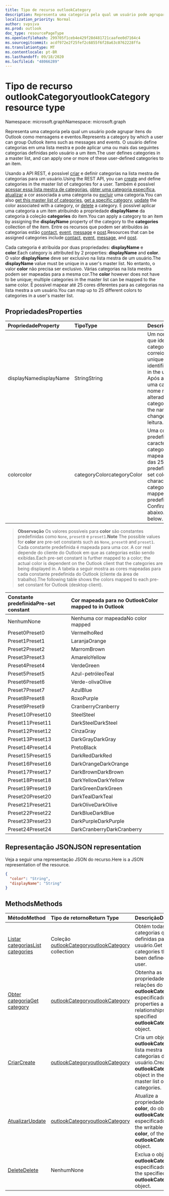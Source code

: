 ```yaml
---
title: Tipo de recurso outlookCategory
description: Representa uma categoria pela qual um usuário pode agrupar itens do Outlook como mensagens e eventos. O usuário define categorias em uma lista mestre e pode aplicar uma ou mais dessas definições de usuário
localization_priority: Normal
author: svpsiva
ms.prod: outlook
doc_type: resourcePageType
ms.openlocfilehash: 299705f1ceb4e429f28d481721caafee0d7164c4
ms.sourcegitcommit: acdf972e2f25fef2c6855f6f28a63c0762228ffa
ms.translationtype: MT
ms.contentlocale: pt-BR
ms.lasthandoff: 09/18/2020
ms.locfileid: "48066289"
---
```

# <a name="outlookcategory-resource-type"></a><span data-ttu-id="a4e62-104">Tipo de recurso outlookCategory</span><span class="sxs-lookup"><span data-stu-id="a4e62-104">outlookCategory resource type</span></span>

<span data-ttu-id="a4e62-105">Namespace: microsoft.graph</span><span class="sxs-lookup"><span data-stu-id="a4e62-105">Namespace: microsoft.graph</span></span>


<span data-ttu-id="a4e62-106">Representa uma categoria pela qual um usuário pode agrupar itens do Outlook como mensagens e eventos.</span><span class="sxs-lookup"><span data-stu-id="a4e62-106">Represents a category by which a user can group Outlook items such as messages and events.</span></span> <span data-ttu-id="a4e62-107">O usuário define categorias em uma lista mestra e pode aplicar uma ou mais das seguintes categorias definidas pelo usuário a um item.</span><span class="sxs-lookup"><span data-stu-id="a4e62-107">The user defines categories in a master list, and can apply one or more of these user-defined categories to an item.</span></span> 

<span data-ttu-id="a4e62-108">Usando a API REST, é possível [criar](../api/outlookuser-post-mastercategories.md) e definir categorias na lista mestra de categorias para um usuário.</span><span class="sxs-lookup"><span data-stu-id="a4e62-108">Using the REST API, you can [create](../api/outlookuser-post-mastercategories.md) and define categories in the master list of categories for a user.</span></span> <span data-ttu-id="a4e62-109">Também é possível [acessar essa lista mestra de categorias](../api/outlookuser-list-mastercategories.md), [obter uma categoria específica](../api/outlookcategory-get.md), [atualizar](../api/outlookcategory-update.md) a cor associada a uma categoria ou [excluir](../api/outlookcategory-delete.md) uma categoria.</span><span class="sxs-lookup"><span data-stu-id="a4e62-109">You can also [get this master list of categories](../api/outlookuser-list-mastercategories.md), [get a specific category](../api/outlookcategory-get.md), [update](../api/outlookcategory-update.md) the color associated with a category, or [delete](../api/outlookcategory-delete.md) a category.</span></span> <span data-ttu-id="a4e62-110">É possível aplicar uma categoria a um item atribuindo a propriedade **displayName** da categoria à coleção **categories** do item.</span><span class="sxs-lookup"><span data-stu-id="a4e62-110">You can apply a category to an item by assigning the **displayName** property of the category to the **categories** collection of the item.</span></span>
<span data-ttu-id="a4e62-111">Entre os recursos que podem ser atribuídos às categorias estão [contact](contact.md), [event](event.md), [message](message.md) e [post](post.md).</span><span class="sxs-lookup"><span data-stu-id="a4e62-111">Resources that can be assigned categories include [contact](contact.md), [event](event.md), [message](message.md), and [post](post.md).</span></span>   

<span data-ttu-id="a4e62-112">Cada categoria é atribuída por duas propriedades: **displayName** e **color**.</span><span class="sxs-lookup"><span data-stu-id="a4e62-112">Each category is attributed by 2 properties: **displayName** and **color**.</span></span> <span data-ttu-id="a4e62-113">O valor **displayName** deve ser exclusivo na lista mestra de um usuário.</span><span class="sxs-lookup"><span data-stu-id="a4e62-113">The **displayName** value must be unique in a user's master list.</span></span> <span data-ttu-id="a4e62-114">No entanto, o valor **color** não precisa ser exclusivo. Várias categorias na lista mestra podem ser mapeadas para a mesma cor.</span><span class="sxs-lookup"><span data-stu-id="a4e62-114">The **color** however does not have to be unique; multiple categories in the master list can be mapped to the same color.</span></span> <span data-ttu-id="a4e62-115">É possível mapear até 25 cores diferentes para as categorias na lista mestra a um usuário.</span><span class="sxs-lookup"><span data-stu-id="a4e62-115">You can map up to 25 different colors to categories in a user's master list.</span></span>

## <a name="properties"></a><span data-ttu-id="a4e62-116">Propriedades</span><span class="sxs-lookup"><span data-stu-id="a4e62-116">Properties</span></span>
| <span data-ttu-id="a4e62-117">Propriedade</span><span class="sxs-lookup"><span data-stu-id="a4e62-117">Property</span></span>     | <span data-ttu-id="a4e62-118">Tipo</span><span class="sxs-lookup"><span data-stu-id="a4e62-118">Type</span></span>   |<span data-ttu-id="a4e62-119">Descrição</span><span class="sxs-lookup"><span data-stu-id="a4e62-119">Description</span></span>|
|:---------------|:--------|:----------|
|<span data-ttu-id="a4e62-120">displayName</span><span class="sxs-lookup"><span data-stu-id="a4e62-120">displayName</span></span>|<span data-ttu-id="a4e62-121">String</span><span class="sxs-lookup"><span data-stu-id="a4e62-121">String</span></span>|<span data-ttu-id="a4e62-122">Um nome exclusivo que identifica uma categoria na caixa de correio do usuário.</span><span class="sxs-lookup"><span data-stu-id="a4e62-122">A unique name that identifies a category in the user's mailbox.</span></span> <span data-ttu-id="a4e62-123">Após a criação de uma categoria, o nome não poderá ser alterado.</span><span class="sxs-lookup"><span data-stu-id="a4e62-123">After a category is created, the name cannot be changed.</span></span> <span data-ttu-id="a4e62-124">Somente leitura.</span><span class="sxs-lookup"><span data-stu-id="a4e62-124">Read-only.</span></span>|
|<span data-ttu-id="a4e62-125">color</span><span class="sxs-lookup"><span data-stu-id="a4e62-125">color</span></span>|<span data-ttu-id="a4e62-126">categoryColor</span><span class="sxs-lookup"><span data-stu-id="a4e62-126">categoryColor</span></span>|<span data-ttu-id="a4e62-127">Uma constante de cor predefinida que caracteriza uma categoria e que é mapeada para uma das 25 cores predefinidas.</span><span class="sxs-lookup"><span data-stu-id="a4e62-127">A pre-set color constant that characterizes a category, and that is mapped to one of 25 predefined colors.</span></span> <span data-ttu-id="a4e62-128">Confira a observação abaixo.</span><span class="sxs-lookup"><span data-stu-id="a4e62-128">See the note below.</span></span> |

> <span data-ttu-id="a4e62-129">**Observação** Os valores possíveis para **color** são constantes predefinidas como `None`, `preset0` e `preset1`.</span><span class="sxs-lookup"><span data-stu-id="a4e62-129">**Note** The possible values for **color** are pre-set constants such as `None`, `preset0` and `preset1`.</span></span> <span data-ttu-id="a4e62-130">Cada constante predefinida é mapeada para uma cor. A cor real depende do cliente do Outlook em que as categorias estão sendo exibidas.</span><span class="sxs-lookup"><span data-stu-id="a4e62-130">Each pre-set constant is further mapped to a color; the actual color is dependent on the Outlook client that the categories are being displayed in.</span></span> <span data-ttu-id="a4e62-131">A tabela a seguir mostra as cores mapeadas para cada constante predefinida do Outlook (cliente da área de trabalho).</span><span class="sxs-lookup"><span data-stu-id="a4e62-131">The following table shows the colors mapped to each pre-set constant for Outlook (desktop client).</span></span> 

| <span data-ttu-id="a4e62-132">Constante predefinida</span><span class="sxs-lookup"><span data-stu-id="a4e62-132">Pre-set constant</span></span>  | <span data-ttu-id="a4e62-133">Cor mapeada para no Outlook</span><span class="sxs-lookup"><span data-stu-id="a4e62-133">Color mapped to in Outlook</span></span> |
|:---------------|:--------|
| <span data-ttu-id="a4e62-134">Nenhum</span><span class="sxs-lookup"><span data-stu-id="a4e62-134">None</span></span> | <span data-ttu-id="a4e62-135">Nenhuma cor mapeada</span><span class="sxs-lookup"><span data-stu-id="a4e62-135">No color mapped</span></span> |
| <span data-ttu-id="a4e62-136">Preset0</span><span class="sxs-lookup"><span data-stu-id="a4e62-136">Preset0</span></span> | <span data-ttu-id="a4e62-137">Vermelho</span><span class="sxs-lookup"><span data-stu-id="a4e62-137">Red</span></span> |
| <span data-ttu-id="a4e62-138">Preset1</span><span class="sxs-lookup"><span data-stu-id="a4e62-138">Preset1</span></span> | <span data-ttu-id="a4e62-139">Laranja</span><span class="sxs-lookup"><span data-stu-id="a4e62-139">Orange</span></span> |
| <span data-ttu-id="a4e62-140">Preset2</span><span class="sxs-lookup"><span data-stu-id="a4e62-140">Preset2</span></span> | <span data-ttu-id="a4e62-141">Marrom</span><span class="sxs-lookup"><span data-stu-id="a4e62-141">Brown</span></span> |
| <span data-ttu-id="a4e62-142">Preset3</span><span class="sxs-lookup"><span data-stu-id="a4e62-142">Preset3</span></span> | <span data-ttu-id="a4e62-143">Amarelo</span><span class="sxs-lookup"><span data-stu-id="a4e62-143">Yellow</span></span> |
| <span data-ttu-id="a4e62-144">Preset4</span><span class="sxs-lookup"><span data-stu-id="a4e62-144">Preset4</span></span> | <span data-ttu-id="a4e62-145">Verde</span><span class="sxs-lookup"><span data-stu-id="a4e62-145">Green</span></span> |
| <span data-ttu-id="a4e62-146">Preset5</span><span class="sxs-lookup"><span data-stu-id="a4e62-146">Preset5</span></span> | <span data-ttu-id="a4e62-147">Azul-petróleo</span><span class="sxs-lookup"><span data-stu-id="a4e62-147">Teal</span></span> |
| <span data-ttu-id="a4e62-148">Preset6</span><span class="sxs-lookup"><span data-stu-id="a4e62-148">Preset6</span></span> | <span data-ttu-id="a4e62-149">Verde-oliva</span><span class="sxs-lookup"><span data-stu-id="a4e62-149">Olive</span></span> |
| <span data-ttu-id="a4e62-150">Preset7</span><span class="sxs-lookup"><span data-stu-id="a4e62-150">Preset7</span></span> | <span data-ttu-id="a4e62-151">Azul</span><span class="sxs-lookup"><span data-stu-id="a4e62-151">Blue</span></span> |
| <span data-ttu-id="a4e62-152">Preset8</span><span class="sxs-lookup"><span data-stu-id="a4e62-152">Preset8</span></span> | <span data-ttu-id="a4e62-153">Roxo</span><span class="sxs-lookup"><span data-stu-id="a4e62-153">Purple</span></span> |
| <span data-ttu-id="a4e62-154">Preset9</span><span class="sxs-lookup"><span data-stu-id="a4e62-154">Preset9</span></span> | <span data-ttu-id="a4e62-155">Cranberry</span><span class="sxs-lookup"><span data-stu-id="a4e62-155">Cranberry</span></span> |
| <span data-ttu-id="a4e62-156">Preset10</span><span class="sxs-lookup"><span data-stu-id="a4e62-156">Preset10</span></span> | <span data-ttu-id="a4e62-157">Steel</span><span class="sxs-lookup"><span data-stu-id="a4e62-157">Steel</span></span> |
| <span data-ttu-id="a4e62-158">Preset11</span><span class="sxs-lookup"><span data-stu-id="a4e62-158">Preset11</span></span> | <span data-ttu-id="a4e62-159">DarkSteel</span><span class="sxs-lookup"><span data-stu-id="a4e62-159">DarkSteel</span></span> |
| <span data-ttu-id="a4e62-160">Preset12</span><span class="sxs-lookup"><span data-stu-id="a4e62-160">Preset12</span></span> | <span data-ttu-id="a4e62-161">Cinza</span><span class="sxs-lookup"><span data-stu-id="a4e62-161">Gray</span></span> |
| <span data-ttu-id="a4e62-162">Preset13</span><span class="sxs-lookup"><span data-stu-id="a4e62-162">Preset13</span></span> | <span data-ttu-id="a4e62-163">DarkGray</span><span class="sxs-lookup"><span data-stu-id="a4e62-163">DarkGray</span></span> |
| <span data-ttu-id="a4e62-164">Preset14</span><span class="sxs-lookup"><span data-stu-id="a4e62-164">Preset14</span></span> | <span data-ttu-id="a4e62-165">Preto</span><span class="sxs-lookup"><span data-stu-id="a4e62-165">Black</span></span> |
| <span data-ttu-id="a4e62-166">Preset15</span><span class="sxs-lookup"><span data-stu-id="a4e62-166">Preset15</span></span> | <span data-ttu-id="a4e62-167">DarkRed</span><span class="sxs-lookup"><span data-stu-id="a4e62-167">DarkRed</span></span> |
| <span data-ttu-id="a4e62-168">Preset16</span><span class="sxs-lookup"><span data-stu-id="a4e62-168">Preset16</span></span> | <span data-ttu-id="a4e62-169">DarkOrange</span><span class="sxs-lookup"><span data-stu-id="a4e62-169">DarkOrange</span></span> |
| <span data-ttu-id="a4e62-170">Preset17</span><span class="sxs-lookup"><span data-stu-id="a4e62-170">Preset17</span></span> | <span data-ttu-id="a4e62-171">DarkBrown</span><span class="sxs-lookup"><span data-stu-id="a4e62-171">DarkBrown</span></span> |
| <span data-ttu-id="a4e62-172">Preset18</span><span class="sxs-lookup"><span data-stu-id="a4e62-172">Preset18</span></span> | <span data-ttu-id="a4e62-173">DarkYellow</span><span class="sxs-lookup"><span data-stu-id="a4e62-173">DarkYellow</span></span> |
| <span data-ttu-id="a4e62-174">Preset19</span><span class="sxs-lookup"><span data-stu-id="a4e62-174">Preset19</span></span> | <span data-ttu-id="a4e62-175">DarkGreen</span><span class="sxs-lookup"><span data-stu-id="a4e62-175">DarkGreen</span></span> |
| <span data-ttu-id="a4e62-176">Preset20</span><span class="sxs-lookup"><span data-stu-id="a4e62-176">Preset20</span></span> | <span data-ttu-id="a4e62-177">DarkTeal</span><span class="sxs-lookup"><span data-stu-id="a4e62-177">DarkTeal</span></span> |
| <span data-ttu-id="a4e62-178">Preset21</span><span class="sxs-lookup"><span data-stu-id="a4e62-178">Preset21</span></span> | <span data-ttu-id="a4e62-179">DarkOlive</span><span class="sxs-lookup"><span data-stu-id="a4e62-179">DarkOlive</span></span> |
| <span data-ttu-id="a4e62-180">Preset22</span><span class="sxs-lookup"><span data-stu-id="a4e62-180">Preset22</span></span> | <span data-ttu-id="a4e62-181">DarkBlue</span><span class="sxs-lookup"><span data-stu-id="a4e62-181">DarkBlue</span></span> |
| <span data-ttu-id="a4e62-182">Preset23</span><span class="sxs-lookup"><span data-stu-id="a4e62-182">Preset23</span></span> | <span data-ttu-id="a4e62-183">DarkPurple</span><span class="sxs-lookup"><span data-stu-id="a4e62-183">DarkPurple</span></span> |
| <span data-ttu-id="a4e62-184">Preset24</span><span class="sxs-lookup"><span data-stu-id="a4e62-184">Preset24</span></span> | <span data-ttu-id="a4e62-185">DarkCranberry</span><span class="sxs-lookup"><span data-stu-id="a4e62-185">DarkCranberry</span></span> |

## <a name="json-representation"></a><span data-ttu-id="a4e62-186">Representação JSON</span><span class="sxs-lookup"><span data-stu-id="a4e62-186">JSON representation</span></span>
<span data-ttu-id="a4e62-187">Veja a seguir uma representação JSON do recurso.</span><span class="sxs-lookup"><span data-stu-id="a4e62-187">Here is a JSON representation of the resource.</span></span>

<!-- {
  "blockType": "resource",
  "optionalProperties": [

  ],
  "baseType": "microsoft.graph.entity",
  "@odata.type": "microsoft.graph.outlookCategory"
}-->

```json
{
  "color": "String",
  "displayName": "String"
}

```

## <a name="methods"></a><span data-ttu-id="a4e62-188">Methods</span><span class="sxs-lookup"><span data-stu-id="a4e62-188">Methods</span></span>
| <span data-ttu-id="a4e62-189">Método</span><span class="sxs-lookup"><span data-stu-id="a4e62-189">Method</span></span>           | <span data-ttu-id="a4e62-190">Tipo de retorno</span><span class="sxs-lookup"><span data-stu-id="a4e62-190">Return Type</span></span>    |<span data-ttu-id="a4e62-191">Descrição</span><span class="sxs-lookup"><span data-stu-id="a4e62-191">Description</span></span>|
|:---------------|:--------|:----------|
|[<span data-ttu-id="a4e62-192">Listar categorias</span><span class="sxs-lookup"><span data-stu-id="a4e62-192">List categories</span></span>](../api/outlookuser-list-mastercategories.md) | <span data-ttu-id="a4e62-193">Coleção [outlookCategory](../resources/outlookcategory.md)</span><span class="sxs-lookup"><span data-stu-id="a4e62-193">[outlookCategory](../resources/outlookcategory.md) collection</span></span> |<span data-ttu-id="a4e62-194">Obtém todas as categorias que foram definidas para o usuário.</span><span class="sxs-lookup"><span data-stu-id="a4e62-194">Get all the categories that have been defined for the user.</span></span>|
|[<span data-ttu-id="a4e62-195">Obter categoria</span><span class="sxs-lookup"><span data-stu-id="a4e62-195">Get category</span></span>](../api/outlookcategory-get.md) | [<span data-ttu-id="a4e62-196">outlookCategory</span><span class="sxs-lookup"><span data-stu-id="a4e62-196">outlookCategory</span></span>](../resources/outlookcategory.md) |<span data-ttu-id="a4e62-197">Obtenha as propriedades e as relações do objeto **outlookCategory** especificado.</span><span class="sxs-lookup"><span data-stu-id="a4e62-197">Get the properties and relationships of the specified **outlookCategory** object.</span></span>|
|[<span data-ttu-id="a4e62-198">Criar</span><span class="sxs-lookup"><span data-stu-id="a4e62-198">Create</span></span>](../api/outlookuser-post-mastercategories.md) | [<span data-ttu-id="a4e62-199">outlookCategory</span><span class="sxs-lookup"><span data-stu-id="a4e62-199">outlookCategory</span></span>](../resources/outlookcategory.md) |<span data-ttu-id="a4e62-200">Cria um objeto **outlookCategory** na lista mestra de categorias do usuário.</span><span class="sxs-lookup"><span data-stu-id="a4e62-200">Create an **outlookCategory** object in the user's master list of categories.</span></span>|
|[<span data-ttu-id="a4e62-201">Atualizar</span><span class="sxs-lookup"><span data-stu-id="a4e62-201">Update</span></span>](../api/outlookcategory-update.md) | [<span data-ttu-id="a4e62-202">outlookCategory</span><span class="sxs-lookup"><span data-stu-id="a4e62-202">outlookCategory</span></span>](../resources/outlookcategory.md) |<span data-ttu-id="a4e62-203">Atualize a propriedade gravável, **color**, do objeto **outlookCategory** especificado.</span><span class="sxs-lookup"><span data-stu-id="a4e62-203">Update the writable property, **color**, of the specified **outlookCategory** object.</span></span> |
|[<span data-ttu-id="a4e62-204">Delete</span><span class="sxs-lookup"><span data-stu-id="a4e62-204">Delete</span></span>](../api/outlookcategory-delete.md) | <span data-ttu-id="a4e62-205">Nenhum</span><span class="sxs-lookup"><span data-stu-id="a4e62-205">None</span></span> |<span data-ttu-id="a4e62-206">Exclua o objeto **outlookCategory** especificado.</span><span class="sxs-lookup"><span data-stu-id="a4e62-206">Delete the specified **outlookCategory** object.</span></span> |


<!-- uuid: 8fcb5dbc-d5aa-4681-8e31-b001d5168d79
2015-10-25 14:57:30 UTC -->
<!-- {
  "type": "#page.annotation",
  "description": "outlookCategory resource",
  "keywords": "",
  "section": "documentation",
  "suppressions": [
      "Warning: /api-reference/v1.0/resources/outlookcategory.md:
      Failed to parse any rows out of table with headers: |Pre-set constant|Color mapped to in Outlook|"
  ],
  "tocPath": ""
}-->
 

